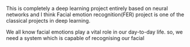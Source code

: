 
This is completely a deep learning project entirely based on neural networks and I think Facial emotion recognition(FER) project is one of the classical projects in deep learning.

We all know facial emotions play a vital role in our day-to-day life. so, we need a system which is capable of recognising our facial
